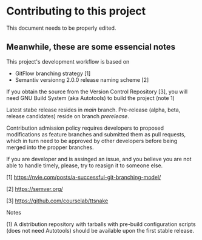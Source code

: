 # Contributing to this project

This document needs to be properly edited.

## Meanwhile, these are some essencial notes

This project's development workflow is based on 

- GitFlow branching strategy [1]
- Semantiv versionng 2.0.0 release naming scheme [2]

If you obtain the source from the Version Control Repository [3], you will
need GNU Build System (aka Autotools) to build the project (note 1)

Latest stabe release resides in _main_ branch.
Pre-release (alpha, beta, release candidates) reside on branch _prerelease_.

Contribution admission policy requires developers to proposed modifications
as feature branches and submitted them as pull requests, which in turn
need to be approved by other developers before being merged into the propper 
branches.

If you are developer and is assinged an issue, and you believe you are not
able to handle timely, please, try to reasign it to someone else.

[1] https://nvie.com/posts/a-successful-git-branching-model/

[2] https://semver.org/

[3] https://github.com/courselab/ttsnake

Notes

(1) A distribution repository with tarballs with pre-build configuration
scripts (does not need Autotools) should be available upon the first
stable release.
